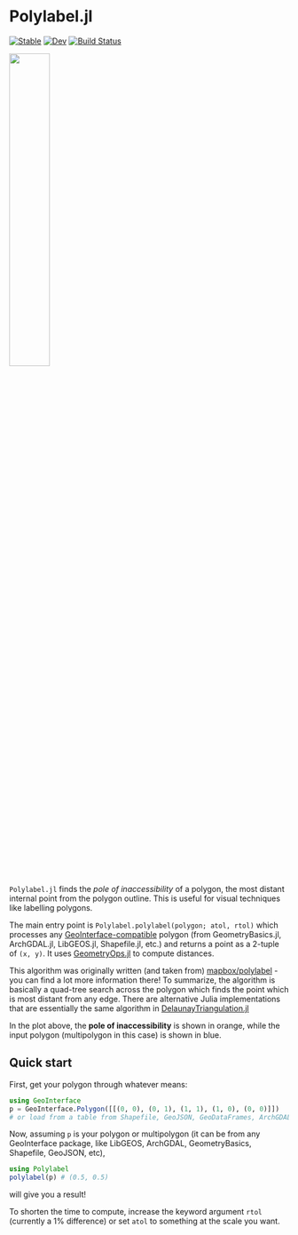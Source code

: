 # Polylabel.jl

[![Stable](https://img.shields.io/badge/docs-stable-blue.svg)](https://asinghvi17.github.io/Polylabel.jl/stable/)
[![Dev](https://img.shields.io/badge/docs-dev-blue.svg)](https://asinghvi17.github.io/Polylabel.jl/dev/)
[![Build Status](https://github.com/asinghvi17/Polylabel.jl/actions/workflows/CI.yml/badge.svg?branch=main)](https://github.com/asinghvi17/Polylabel.jl/actions/workflows/CI.yml?query=branch%3Amain)

<img src="https://user-images.githubusercontent.com/32143268/214836992-7ff8b5d6-1a15-4655-a13d-bb12c04b4ce1.png" width="38%" align = "center">

`Polylabel.jl` finds the _pole of inaccessibility_ of a polygon, the most distant internal point from the polygon outline.  This is useful for visual techniques like labelling polygons.

The main entry point is `Polylabel.polylabel(polygon; atol, rtol)` which processes any [GeoInterface-compatible](https://github.com/JuliaGeo/GeoInterface.jl) polygon (from GeometryBasics.jl, ArchGDAL.jl, LibGEOS.jl, Shapefile.jl, etc.) and returns a point as a 2-tuple of `(x, y)`.  It uses [GeometryOps.jl](https://github.com/JuliaGeo/GeometryOps.jl) to compute distances.

This algorithm was originally written (and taken from) [mapbox/polylabel](https://github.com/mapbox/polylabel) - you can find a lot more information there!  To summarize, the algorithm is basically a quad-tree search across the polygon which finds the point which is most distant from any edge.  There are alternative Julia implementations that are essentially the same algorithm in [DelaunayTriangulation.jl](https://github.com/DanielVandH/DelaunayTriangulation.jl)


In the plot above, the **pole of inaccessibility** is shown in orange, while the input polygon (multipolygon in this case) is shown in blue. 

## Quick start

First, get your polygon through whatever means:
```julia
using GeoInterface
p = GeoInterface.Polygon([[(0, 0), (0, 1), (1, 1), (1, 0), (0, 0)]])
# or load from a table from Shapefile, GeoJSON, GeoDataFrames, ArchGDAL, WellKnownGeometry, etc.
```

Now, assuming `p` is your polygon or multipolygon (it can be from any GeoInterface package, like LibGEOS, ArchGDAL, GeometryBasics, Shapefile, GeoJSON, etc),

```julia
using Polylabel
polylabel(p) # (0.5, 0.5)
```
will give you a result!

To shorten the time to compute, increase the keyword argument `rtol` (currently a 1% difference) or set `atol` to something at the scale you want.

